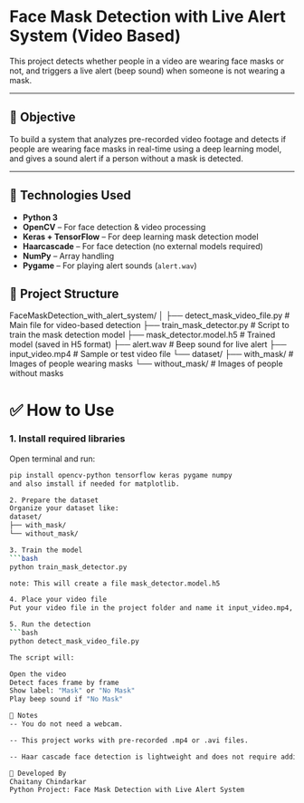 # Face Mask Detection with Live Alert System (Video Based)

This project detects whether people in a video are wearing face masks or not, and triggers a live alert (beep sound) when someone is not wearing a mask.

---

## 🎯 Objective

To build a system that analyzes pre-recorded video footage and detects if people are wearing face masks in real-time using a deep learning model, and gives a sound alert if a person without a mask is detected.

---

## 🧠 Technologies Used

- **Python 3**
- **OpenCV** – For face detection & video processing
- **Keras + TensorFlow** – For deep learning mask detection model
- **Haarcascade** – For face detection (no external models required)
- **NumPy** – Array handling
- **Pygame** – For playing alert sounds (`alert.wav`)

## 📁 Project Structure

FaceMaskDetection_with_alert_system/
│
├── detect_mask_video_file.py # Main file for video-based detection
├── train_mask_detector.py # Script to train the mask detection model
├── mask_detector.model.h5 # Trained model (saved in H5 format)
├── alert.wav # Beep sound for live alert
├── input_video.mp4 # Sample or test video file
└── dataset/
├── with_mask/ # Images of people wearing masks
└── without_mask/ # Images of people without masks

# ✅ How to Use

### 1. Install required libraries

Open terminal and run:

```bash
pip install opencv-python tensorflow keras pygame numpy
and also imstall if needed for matplotlib.

2. Prepare the dataset
Organize your dataset like:
dataset/
├── with_mask/
└── without_mask/

3. Train the model
```bash
python train_mask_detector.py

note: This will create a file mask_detector.model.h5

4. Place your video file
Put your video file in the project folder and name it input_video.mp4, or change the filename in the code.

5. Run the detection
```bash
python detect_mask_video_file.py

The script will:

Open the video
Detect faces frame by frame
Show label: "Mask" or "No Mask"
Play beep sound if "No Mask"

📌 Notes
-- You do not need a webcam.

-- This project works with pre-recorded .mp4 or .avi files.

-- Haar cascade face detection is lightweight and does not require additional downloads.

🙌 Developed By
Chaitany Chindarkar
Python Project: Face Mask Detection with Live Alert System

